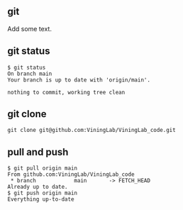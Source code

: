 ## git

Add some text.

## git status

```
$ git status
On branch main
Your branch is up to date with 'origin/main'.

nothing to commit, working tree clean
```

## git clone

```
git clone git@github.com:ViningLab/ViningLab_code.git
```

## pull and push

```
$ git pull origin main
From github.com:ViningLab/ViningLab_code
 * branch            main       -> FETCH_HEAD
Already up to date.
$ git push origin main
Everything up-to-date
```


